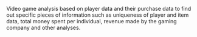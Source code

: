 Video game analysis based on player data and their purchase data to find out specific pieces of information 
such as uniqueness of player and item data, total money spent per individual, revenue made by the gaming company 
and other analyses.

